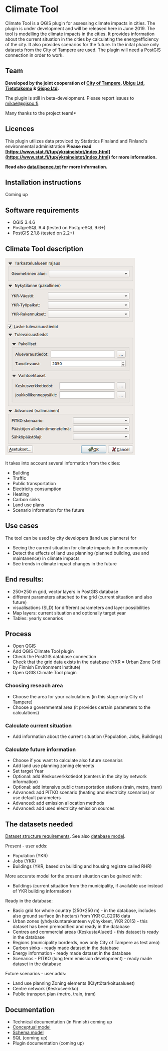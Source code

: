 # Climate Tool

Climate Tool is a QGIS plugin for assessing climate impacts in cities. The plugin is under development and will be released here in June 2019. The tool is modelling the climate impacts in the cities. It provides  information about the current situation in the cities by calculating the  energyefficiency of the city. It also provides scenarios for the future. In the inital phace only datasets from the City of Tampere are used. The plugin will need a PostGIS connection in order to work. 

## Team

**Developed by the joint cooperation of [City of Tampere](https://www.tampere.fi/), [Ubigu Ltd](https://www.ubigu.fi/en/), [Tietotakomo](https://www.tietotakomo.fi/) & [Gispo Ltd](https://www.gispo.fi/en/home/).**

The plugin is still in beta-development. Please report issues to mikael@gispo.fi.

Many thanks to the project team!*

## Licences

This plugin utilizes data proviced by Statistics Finaland and Finland's environmental administration **Please read [https://www.stat.fi/tup/ykraineistot/index.html](https://www.stat.fi/tup/ykraineistot/index.html) for more information.**

**Read also [data/lisence.txt](data/LICENCE.txt) for more information.**

## Installation instructions

Coming up

## Software requirements

- QGIS 3.4.6
- PostgreSQL 9.4 (tested on PostgreSQL 9.6+)
- PostGIS 2.1.8 (tested on 2.2+)

## Climate Tool description
![alt text](Climate_tool_UI_v1.png)

It takes into account several information from the cities:

- Building
- Traffic
- Public transportation
- Electricity consumption
- Heating
- Carbon sinks
- Land use plans
- Scenario information for the future

## Use cases

The tool can be used by city developers (land use planners) for
- Seeing the current situation for climate impacts in the community
- Detect the effects of land use planning (planned building, use and maintanence) in climate impacts
- See trends in climate impact changes in the future

## End results:

- 250*250 m grid, vector layers in PostGIS database
- different parameters attached to the grid (current situation and also future)
- visualisations (SLD) for different parameters and layer possibilities
- Map layers: current situation and optionally target year
- Tables: yearly scenarios

## Process
- Open QGIS
- Add QGIS Climate Tool plugin
- Check the PostGIS database connection
- Check that the grid data exists in the database (YKR = Urban Zone Grid by Finnish Environment Institute) 
- Open QGIS Climate Tool plugin

### Choosing reseach area
- Choose the area for your calculations (in this stage only City of Tampere)
- Choose a governmental area (it provides certain parameters to the calculations)

### Calculate current situation
- Add information about the current situation (Population, Jobs, Buildings)

### Calculate future information
- Choose if you want to calculate also future scenarios 
- Add land use planning zoning elements
- Set target Year
- Optional: add Keskusverkkotiedot (centers in the city by network information)
- Optional: add intensive public transportation stations (train, metro, tram)
- Advanced: add PITKO scenario (heating and electricity scenarios) or use default parameters
- Advanced: add emission allocation methods
- Advanced: add used electricity emission sources

## The datasets needed

[Dataset structure requirements](docs/dataset_requirements.md). See also [database model](docs/database.md). 

Present - user adds:
- Population (YKR) 
- Jobs (YKR)
- Buildings (YKR, based on building and housing registre called RHR) 

More accurate model for the present situation can be gained with:
- Buildings (current situation from the municipality, if available use instead of YKR building information)

Ready in the database:
- Basic grid for whole country (250*250 m) - in the database, includes also ground surface (in hectars) from YKR CLC2018 data
- Urban zones (yhdyskuntarakenteen vyöhykkeet, YKR 2015) - this dataset has been premodified and ready in the database
- Centres and commercial areas (KeskustaAlueet) - this dataset is ready in the database
- Regions (municipality borderds, now only City of Tampere as test area)
- Carbon sinks - ready made dataset in the database
- Energy information  - ready made dataset in the database
- Scenarios - PITKO (long term emission development) - ready made dataset in the database

Future scenarios - user adds:
- Land use planning Zoning elements (Käyttötarkoitusalueet)
- Centre network (Keskusverkko)
- Public transport plan (metro, train, tram)

## Documentation

- Technical documentation (in Finnish) coming up
- [Conceptual model](Ilmastoty%C3%B6kalu_k%C3%A4sitemalli_gispo.png)
- [Schema model](docs/database.md)
- SQL (coming up)
- Plugin documentation (coming up)


